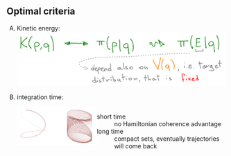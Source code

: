 ## Optimal criteria

<ol style="list-style-type:upper-latin">
<li>
Kinetic energy:
<img src="assets/kinetic-optimal.png">
</li>
<li>
<p>
integration time:
</p>
<div style="display: flex; justify-content: space-around;">
<div style="flex-basis: 50%">
<img src="assets/multiple-turns.png">
</div>
<div>
<dl>
<dt>
short time
</dt>
<dd>
no Hamiltonian coherence advantage
</dd>
<dt>
long time
</dt>
<dd>
compact sets, eventually trajectories will come back
</dd>
</dl>
</div>
</div>
</li>
</ol>
